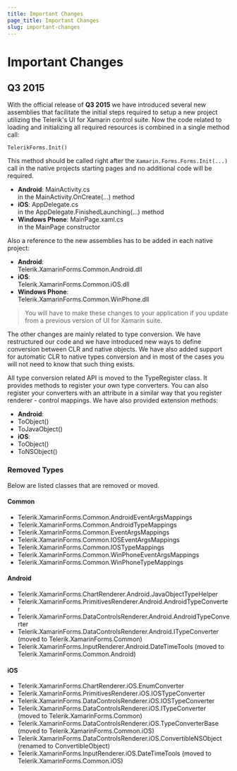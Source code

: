 ```yaml
---
title: Important Changes
page_title: Important Changes
slug: important-changes
---
```


# Important Changes

## Q3 2015

With the official release of **Q3 2015** we have introduced several new assemblies that facilitate the initial steps required to setup a new project utilizing the Telerik's UI for Xamarin control suite. Now the code related to loading and initializing all required resources is combined in a single method call:

    TelerikForms.Init()

This method should be called right after the `Xamarin.Forms.Forms.Init(...)` call in the native projects starting pages and no additional code will be required.

- **Android**: MainActivity.cs  
in the MainActivity.OnCreate(...) method
- **iOS**: AppDelegate.cs  
in the AppDelegate.FinishedLaunching(...) method
- **Windows Phone**: MainPage.xaml.cs  
in the MainPage constructor

Also a reference to the new assemblies has to be added in each native project:

- **Android**:  
Telerik.XamarinForms.Common.Android.dll
- **iOS**:  
Telerik.XamarinForms.Common.iOS.dll
- **Windows Phone**:  
Telerik.XamarinForms.Common.WinPhone.dll 

> You will have to make these changes to your application if you update from a previous version of UI for Xamarin suite.

The other changes are mainly related to type conversion. We have restructured our code and we have introduced new ways to define conversion between CLR and native objects. We have also added support for automatic CLR to native types conversion and in most of the cases you will not need to know that such thing exists.

All type conversion related API is moved to the TypeRegister class. It provides methods to register your own type converters. You can also register your converters with an attribute in a similar way that you register renderer - control mappings. We have also provided extension methods:

- **Android**:
 - ToObject()
 - ToJavaObject()
- **iOS**:
 - ToObject()
 - ToNSObject()

### Removed Types

Below are listed classes that are removed or moved.

#### Common

- Telerik.XamarinForms.Common.AndroidEventArgsMappings
- Telerik.XamarinForms.Common.AndroidTypeMappings
- Telerik.XamarinForms.Common.EventArgsMappings
- Telerik.XamarinForms.Common.IOSEventArgsMappings
- Telerik.XamarinForms.Common.IOSTypeMappings
- Telerik.XamarinForms.Common.WinPhoneEventArgsMappings
- Telerik.XamarinForms.Common.WinPhoneTypeMappings

#### Android

- Telerik.XamarinForms.ChartRenderer.Android.JavaObjectTypeHelper
- Telerik.XamarinForms.PrimitivesRenderer.Android.AndroidTypeConverter
- Telerik.XamarinForms.DataControlsRenderer.Android.AndroidTypeConverter 
- Telerik.XamarinForms.DataControlsRenderer.Android.ITypeConverter (moved to Telerik.XamarinForms.Common)
- Telerik.XamarinForms.InputRenderer.Android.DateTimeTools (moved to Telerik.XamarinForms.Common.Android)

#### iOS

- Telerik.XamarinForms.ChartRenderer.iOS.EnumConverter
- Telerik.XamarinForms.PrimitivesRenderer.iOS.IOSTypeConverter
- Telerik.XamarinForms.DataControlsRenderer.iOS.IOSTypeConverter
- Telerik.XamarinForms.DataControlsRenderer.iOS.ITypeConverter (moved to Telerik.XamarinForms.Common)
- Telerik.XamarinForms.DataControlsRenderer.iOS.TypeConverterBase (moved to Telerik.XamarinForms.Common.iOS)
- Telerik.XamarinForms.DataControlsRenderer.iOS.ConvertibleNSObject (renamed to ConvertibleObject)
- Telerik.XamarinForms.InputRenderer.iOS.DateTimeTools (moved to Telerik.XamarinForms.Common.iOS)
